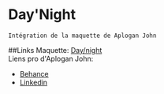 # Day'Night

````
Intégration de la maquette de Aplogan John 
````
##Links
Maquette: [Day/night](https://www.behance.net/gallery/95120143/daynight-%28OPS3%29)  
Liens pro d'Aplogan John:
- [Behance](https://www.behance.net/johnaplogan) 
- [Linkedin](https://www.linkedin.com/in/john-aplogan-86137a194/)
